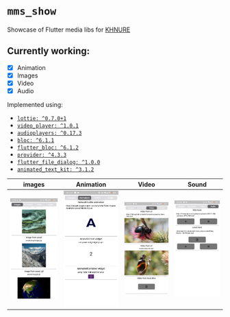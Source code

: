 # `mms_show`

Showcase of Flutter media libs for [KHNURE](https://nure.ua/ru/) 

## Currently working:

 - [x] Animation 
 - [x] Images 
 - [x] Video 
 - [x] Audio 

Implemented using: 
- [`lottie: ^0.7.0+1`](https://pub.dev/packages/lottie)
- [`video_player: ^1.0.1`](https://pub.dev/packages/video_player)
- [`audioplayers: ^0.17.3`](https://pub.dev/packages/audioplayers)
- [`bloc: ^6.1.1`](https://pub.dev/packages/bloc)
- [`flutter_bloc: ^6.1.2`](https://pub.dev/packages/flutter_bloc)
- [`provider: ^4.3.3`](https://pub.dev/packages/provider)
- [`flutter_file_dialog: ^1.0.0`](https://pub.dev/packages/flutter_file_dialog)
- [`animated_text_kit: ^3.1.2`](https://pub.dev/packages/animated_text_kit)

|images |Animation| Video | Sound
|--|--|--|--|
|![First](https://raw.githubusercontent.com/Stardusted1/mms_show/main/1.png)|![Second](https://raw.githubusercontent.com/Stardusted1/mms_show/main/2.png)|![Third](https://raw.githubusercontent.com/Stardusted1/mms_show/main/3.png)|![Fourth ](https://raw.githubusercontent.com/Stardusted1/mms_show/main/4.png)
